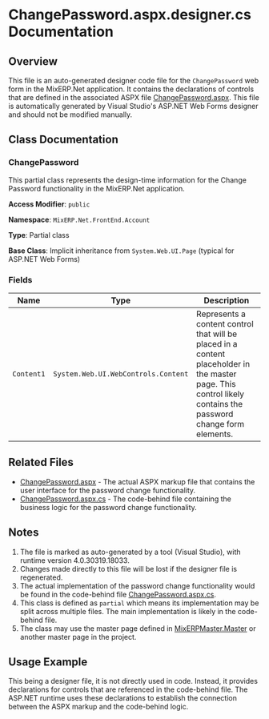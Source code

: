 # ChangePassword.aspx.designer.cs Documentation

## Overview
This file is an auto-generated designer code file for the `ChangePassword` web form in the MixERP.Net application. It contains the declarations of controls that are defined in the associated ASPX file [ChangePassword.aspx](MixERP.Net.FrontEnd/Account/ChangePassword.aspx.md). This file is automatically generated by Visual Studio's ASP.NET Web Forms designer and should not be modified manually.

## Class Documentation

### ChangePassword
This partial class represents the design-time information for the Change Password functionality in the MixERP.Net application.

**Access Modifier**: `public`

**Namespace**: `MixERP.Net.FrontEnd.Account`

**Type**: Partial class

**Base Class**: Implicit inheritance from `System.Web.UI.Page` (typical for ASP.NET Web Forms)

### Fields

| Name | Type | Description |
|------|------|-------------|
| `Content1` | `System.Web.UI.WebControls.Content` | Represents a content control that will be placed in a content placeholder in the master page. This control likely contains the password change form elements. |

## Related Files
- [ChangePassword.aspx](MixERP.Net.FrontEnd/Account/ChangePassword.aspx.md) - The actual ASPX markup file that contains the user interface for the password change functionality.
- [ChangePassword.aspx.cs](MixERP.Net.FrontEnd/Account/ChangePassword.aspx.cs.md) - The code-behind file containing the business logic for the password change functionality.

## Notes
1. The file is marked as auto-generated by a tool (Visual Studio), with runtime version 4.0.30319.18033.
2. Changes made directly to this file will be lost if the designer file is regenerated.
3. The actual implementation of the password change functionality would be found in the code-behind file [ChangePassword.aspx.cs](MixERP.Net.FrontEnd/Account/ChangePassword.aspx.cs.md).
4. This class is defined as `partial` which means its implementation may be split across multiple files. The main implementation is likely in the code-behind file.
5. The class may use the master page defined in [MixERPMaster.Master](MixERP.Net.FrontEnd/MixERPMaster.Master.md) or another master page in the project.

## Usage Example
This being a designer file, it is not directly used in code. Instead, it provides declarations for controls that are referenced in the code-behind file. The ASP.NET runtime uses these declarations to establish the connection between the ASPX markup and the code-behind logic.